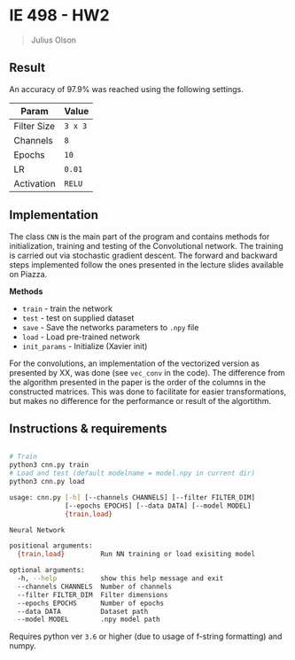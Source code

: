 # IE 498 - HW2

> Julius Olson


## Result

An accuracy of 97.9% was reached using the following settings.

Param      | Value
-----------|--------
Filter Size | `3 x 3`
Channels   | `8`
Epochs   | `10`
LR       | `0.01`
Activation | `RELU`


## Implementation

The class `CNN` is the main part of the program and contains methods for initialization, training and testing of the Convolutional network. The training is carried out via stochastic gradient descent. The forward and backward steps implemented follow the ones presented in the lecture slides available on Piazza. 

**Methods**

* `train` - train the network
* `test` - test on supplied dataset
* `save` - Save the networks parameters to `.npy` file
* `load` - Load pre-trained network
* `init_params` - Initialize (Xavier init)

For the convolutions, an implementation of the vectorized version as presented by XX, was done (see `vec_conv` in the code). The difference from the algorithm presented in the paper is the order of the columns in the constructed matrices. This was done to facilitate for easier transformations, but makes no difference for the performance or result of the algortithm.

## Instructions & requirements


```sh

# Train 
python3 cnn.py train
# Load and test (default modelname = model.npy in current dir)
python3 cnn.py load

usage: cnn.py [-h] [--channels CHANNELS] [--filter FILTER_DIM]
              [--epochs EPOCHS] [--data DATA] [--model MODEL]
              {train,load}

Neural Network

positional arguments:
  {train,load}         Run NN training or load exisiting model

optional arguments:
  -h, --help           show this help message and exit
  --channels CHANNELS  Number of channels
  --filter FILTER_DIM  Filter dimensions
  --epochs EPOCHS      Number of epochs
  --data DATA          Dataset path
  --model MODEL        .npy model path

```

Requires python ver `3.6` or higher (due to usage of f-string formatting) and numpy.




